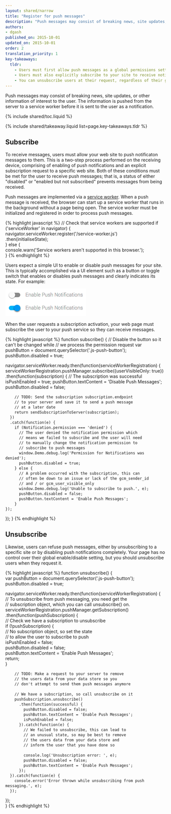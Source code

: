 ```yaml
---
layout: shared/narrow
title: "Register for push messages"
description: "Push messages may consist of breaking news, site updates, or other information of interest to the user. The information is pushed from the server to a service worker before it is sent to the user as a notification."
authors:
- dgash
published_on: 2015-10-01
updated_on: 2015-10-01
order: 2
translation_priority: 1
key-takeaways:
  tldr:
    - Users must first allow push messages as a global permissions setting.
    - Users must also explicitly subscribe to your site to receive notifications.
    - You can unsubscribe users at their request, regardless of their global notifications permissions.
---
```


<p class="intro">
  Push messages may consist of breaking news, site updates, or other 
  information of interest to the user. The information is pushed from the 
  server to a service worker before it is sent to the user as a notification.
</p>

{% include shared/toc.liquid %}

{% include shared/takeaway.liquid list=page.key-takeaways.tldr %}

## Subscribe 

To receive messages, users must allow your web site to push notificaton 
messages to them. This is a two-step process performed on the receiving 
device, comprising of enabling of push notifications and an explicit 
subscription request to a specific web site. Both of these conditions must 
be met for the user to receive push messages; that is, a status of either 
"disabled" or "enabled but not subscribed" prevents messages from 
being received.

Push messages are implemented via a [service worker](/web/fundamentals/primers/service-workers/).
When a push message is received, the browser can start up a service worker 
that runs in the background without a page being open. The service worker 
must be initialized and registered in order to process push messages. 

{% highlight javascript %}
// Check that service workers are supported
if ('serviceWorker' in navigator) {  
  navigator.serviceWorker.register('/service-worker.js')  
    .then(initialiseState);  
  } else {  
    console.warn('Service workers aren\'t supported in this browser.');  
}
{% endhighlight %}

Users expect a simple UI to enable or disable push messages for your site. 
This is typically accomplished via a UI element such as a button or toggle 
switch that enables or disables push messages and clearly indicates its 
state. For example:

![Push UX](images/pushux.png)

When the user requests a subscription activation, your web page must 
subscribe the user to your push service so they can receive messages.

{% highlight javascript %}
function subscribe() {
  // Disable the button so it can't be changed while
  //   we process the permission request
  var pushButton = document.querySelector('.js-push-button');
  pushButton.disabled = true;

  navigator.serviceWorker.ready.then(function(serviceWorkerRegistration) {
    serviceWorkerRegistration.pushManager.subscribe({userVisibleOnly: true})
      .then(function(subscription) {
        // The subscription was successful
        isPushEnabled = true;
        pushButton.textContent = 'Disable Push Messages';
        pushButton.disabled = false;

        // TODO: Send the subscription subscription.endpoint
        // to your server and save it to send a push message
        // at a later date
        return sendSubscriptionToServer(subscription);
      })
      .catch(function(e) {
        if (Notification.permission === 'denied') {
          // The user denied the notification permission which
          // means we failed to subscribe and the user will need
          // to manually change the notification permission to
          // subscribe to push messages
          window.Demo.debug.log('Permission for Notifications was denied');
          pushButton.disabled = true;
        } else {
          // A problem occurred with the subscription, this can
          // often be down to an issue or lack of the gcm_sender_id
          // and / or gcm_user_visible_only
          window.Demo.debug.log('Unable to subscribe to push.', e);
          pushButton.disabled = false;
          pushButton.textContent = 'Enable Push Messages';
        }
    });
  });
}
{% endhighlight %}

## Unsubscribe

Likewise, users can refuse push messages, either by unsubscribing to a 
specific site or by disabling push notifications completely. Your page has 
no control over their global enable/disable setting, but you should 
unsubscribe users when they request it.

{% highlight javascript %}
function unsubscribe() {  
  var pushButton = document.querySelector('.js-push-button');  
  pushButton.disabled = true;

  navigator.serviceWorker.ready.then(function(serviceWorkerRegistration) {  
    // To unsubscribe from push messaging, you need get the  
    // subscription object, which you can call unsubscribe() on.  
    serviceWorkerRegistration.pushManager.getSubscription()
      .then(function(pushSubscription) {  
        // Check we have a subscription to unsubscribe  
        if (!pushSubscription) {  
          // No subscription object, so set the state  
          // to allow the user to subscribe to push  
          isPushEnabled = false;  
          pushButton.disabled = false;  
          pushButton.textContent = 'Enable Push Messages';  
          return;  
        }  

        // TODO: Make a request to your server to remove
        // the users data from your data store so you
        // don't attempt to send them push messages anymore

        // We have a subscription, so call unsubscribe on it  
        pushSubscription.unsubscribe()
          .then(function(successful) {  
            pushButton.disabled = false;  
            pushButton.textContent = 'Enable Push Messages';  
            isPushEnabled = false;  
          }).catch(function(e) {  
            // We failed to unsubscribe, this can lead to  
            // an unusual state, so may be best to remove   
            // the users data from your data store and   
            // inform the user that you have done so

            console.log('Unsubscription error: ', e);  
            pushButton.disabled = false;
            pushButton.textContent = 'Enable Push Messages'; 
          });  
      }).catch(function(e) {  
        console.error('Error thrown while unsubscribing from push messaging.', e);  
      });  
  });  
}
{% endhighlight %}
